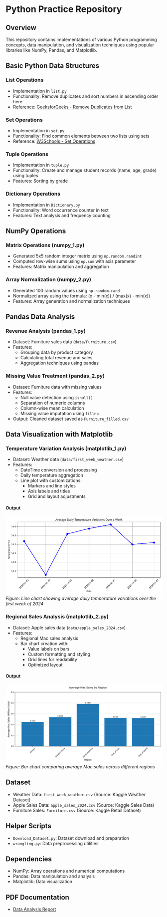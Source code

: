 ﻿# Python Practice Repository

## Overview
This repository contains implementations of various Python programming concepts, data manipulation, and visualization techniques using popular libraries like NumPy, Pandas, and Matplotlib. 

## Basic Python Data Structures

### List Operations
- Implementation in `list.py`
- Functionality: Remove duplicates and sort numbers in ascending order here
- Reference: [GeeksforGeeks - Remove Duplicates from List](https://www.geeksforgeeks.org/python-ways-to-remove-duplicates-from-list/)

### Set Operations
- Implementation in `set.py`
- Functionality: Find common elements between two lists using sets
- Reference: [W3Schools - Set Operations](https://www.w3schools.com/python/ref_set_intersection.asp)

### Tuple Operations
- Implementation in `tuple.py`
- Functionality: Create and manage student records (name, age, grade) using tuples
- Features: Sorting by grade

### Dictionary Operations
- Implementation in `Dictionary.py`
- Functionality: Word occurrence counter in text
- Features: Text analysis and frequency counting

## NumPy Operations

### Matrix Operations (numpy_1.py)
- Generated 5x5 random integer matrix using `np.random.randint`
- Computed row-wise sums using `np.sum` with axis parameter
- Features: Matrix manipulation and aggregation

### Array Normalization (numpy_2.py)
- Generated 100 random values using `np.random.rand`
- Normalized array using the formula: (x - min(x)) / (max(x) - min(x))
- Features: Array generation and normalization techniques

## Pandas Data Analysis

### Revenue Analysis (pandas_1.py)
- Dataset: Furniture sales data (`data/Furniture.csv`)
- Features:
  - Grouping data by product category
  - Calculating total revenue and sales
  - Aggregation techniques using pandas

### Missing Value Treatment (pandas_2.py)
- Dataset: Furniture data with missing values
- Features:
  - Null value detection using `isnull()`
  - Separation of numeric columns
  - Column-wise mean calculation
  - Missing value imputation using `fillna`
- Output: Cleaned dataset saved as `Furniture_filled.csv`

## Data Visualization with Matplotlib

### Temperature Variation Analysis (matplotlib_1.py)
- Dataset: Weather data (`data/first_week_weather.csv`)
- Features:
  - DateTime conversion and processing
  - Daily temperature aggregation
  - Line plot with customizations:
    - Markers and line styles
    - Axis labels and titles
    - Grid and layout adjustments

#### Output
![Temperature Variation Over a Week](latex/Figure_1.png)
*Figure: Line chart showing average daily temperature variations over the first week of 2024*

### Regional Sales Analysis (matplotlib_2.py)
- Dataset: Apple sales data (`data/apple_sales_2024.csv`)
- Features:
  - Regional Mac sales analysis
  - Bar chart creation with:
    - Value labels on bars
    - Custom formatting and styling
    - Grid lines for readability
    - Optimized layout

#### Output
![Regional Mac Sales Analysis](latex/Figure_2.png)
*Figure: Bar chart comparing average Mac sales across different regions*

## Dataset
- Weather Data: `first_week_weather.csv` (Source: Kaggle Weather Dataset)
- Apple Sales Data: `apple_sales_2024.csv` (Source: Kaggle Sales Data)
- Furniture Sales: `Furniture.csv` (Source: Kaggle Retail Dataset)

## Helper Scripts
- `Download_Dataset.py`: Dataset download and preparation
- `wrangling.py`: Data preprocessing utilities

## Dependencies
- NumPy: Array operations and numerical computations
- Pandas: Data manipulation and analysis
- Matplotlib: Data visualization

## PDF Documentation
- [Data Analysis Report](DataAnalysis.pdf)
